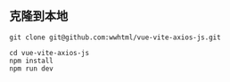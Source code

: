 #

## 克隆到本地

```
git clone git@github.com:wwhtml/vue-vite-axios-js.git
```

```
cd vue-vite-axios-js
npm install
npm run dev
```
